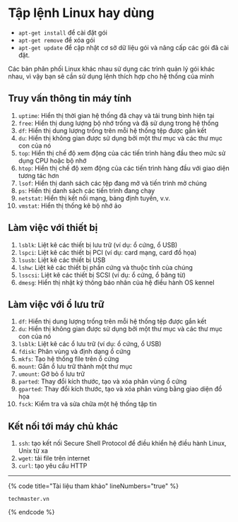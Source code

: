 # Tập lệnh Linux hay dùng

* `apt-get install` để cài đặt gói
* `apt-get remove` để xóa gói
* `apt-get update` để cập nhật cơ sở dữ liệu gói và nâng cấp các gói đã cài đặt.

Các bản phân phối Linux khác nhau sử dụng các trình quản lý gói khác nhau, vì vậy bạn sẽ cần sử dụng lệnh thích hợp cho hệ thống của mình

## Truy vấn thông tin máy tính

1. `uptime`: Hiển thị thời gian hệ thống đã chạy và tải trung bình hiện tại
2. `free`: Hiển thị dung lượng bộ nhớ trống và đã sử dụng trong hệ thống
3. `df`: Hiển thị dung lượng trống trên mỗi hệ thống tệp được gắn kết
4. `du`: Hiển thị không gian được sử dụng bởi một thư mục và các thư mục con của nó
5. `top`: Hiển thị chế độ xem động của các tiến trình hàng đầu theo mức sử dụng CPU hoặc bộ nhớ
6. `htop`: Hiển thị chế độ xem động của các tiến trình hàng đầu với giao diện tương tác hơn
7. `lsof`: Hiển thị danh sách các tệp đang mở và tiến trình mở chúng
8. `ps`: Hiển thị danh sách các tiến trình đang chạy
9. `netstat`: Hiển thị kết nối mạng, bảng định tuyến, v.v.
10. `vmstat`: Hiển thị thống kê bộ nhớ ảo

## Làm việc với thiết bị

1. `lsblk`: Liệt kê các thiết bị lưu trữ (ví dụ: ổ cứng, ổ USB)
2. `lspci`: Liệt kê các thiết bị PCI (ví dụ: card mạng, card đồ họa)
3. `lsusb`: Liệt kê các thiết bị USB
4. `lshw`: Liệt kê các thiết bị phần cứng và thuộc tính của chúng
5. `lsscsi`: Liệt kê các thiết bị SCSI (ví dụ: ổ cứng, ổ băng từ)
6. `dmesg`: Hiển thị nhật ký thông báo nhân của hệ điều hành OS kennel

## Làm việc với ổ lưu trữ

1. `df`: Hiển thị dung lượng trống trên mỗi hệ thống tệp được gắn kết
2. `du`: Hiển thị không gian được sử dụng bởi một thư mục và các thư mục con của nó
3. `lsblk`: Liệt kê các ổ lưu trữ (ví dụ: ổ cứng, ổ USB)
4. `fdisk`: Phân vùng và định dạng ổ cứng
5. `mkfs`: Tạo hệ thống file trên ổ cứng
6. `mount`: Gắn ổ lưu trữ thành một thư mục
7. `umount`: Gỡ bỏ ổ lưu trữ
8. `parted`: Thay đổi kích thước, tạo và xóa phân vùng ổ cứng
9. `gparted`: Thay đổi kích thước, tạo và xóa phân vùng bằng giao diện đồ họa
10. `fsck`: Kiểm tra và sửa chữa một hệ thống tập tin

## Kết nối tới máy chủ khác

1. `ssh`: tạo kết nối Secure Shell Protocol để điều khiển hệ điều hành Linux, Unix từ xa
2. `wget`: tải file trên internet
3. `curl`: tạo yêu cầu HTTP

***

{% code title="Tài liệu tham khảo" lineNumbers="true" %}
```
techmaster.vn
```
{% endcode %}

